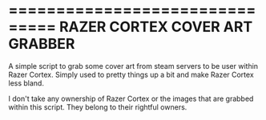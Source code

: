 ===============================
RAZER CORTEX COVER ART GRABBER
===============================

A simple script to grab some cover art from steam servers to be user within Razer Cortex.
Simply used to pretty things up a bit and make Razer Cortex less bland.

I don't take any ownership of Razer Cortex or the images that are grabbed within this script. 
They belong to their rightful owners.
